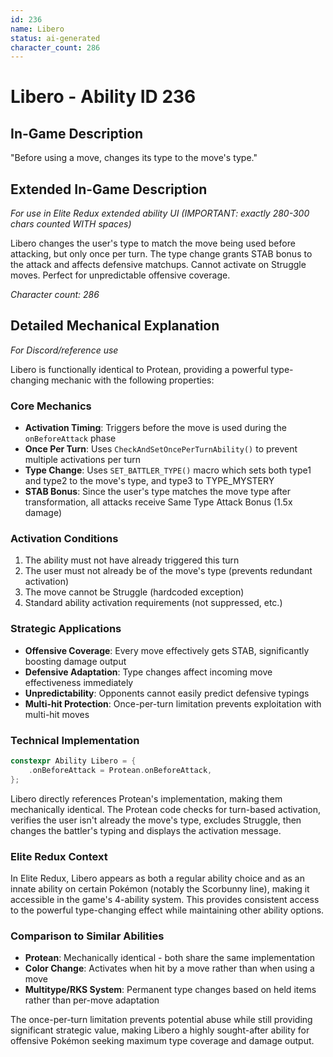 ```yaml
---
id: 236
name: Libero
status: ai-generated
character_count: 286
---
```


# Libero - Ability ID 236

## In-Game Description
"Before using a move, changes its type to the move's type."

## Extended In-Game Description
*For use in Elite Redux extended ability UI (IMPORTANT: exactly 280-300 chars counted WITH spaces)*

Libero changes the user's type to match the move being used before attacking, but only once per turn. The type change grants STAB bonus to the attack and affects defensive matchups. Cannot activate on Struggle moves. Perfect for unpredictable offensive coverage.

*Character count: 286*

## Detailed Mechanical Explanation
*For Discord/reference use*

Libero is functionally identical to Protean, providing a powerful type-changing mechanic with the following properties:

### Core Mechanics
- **Activation Timing**: Triggers before the move is used during the `onBeforeAttack` phase
- **Once Per Turn**: Uses `CheckAndSetOncePerTurnAbility()` to prevent multiple activations per turn
- **Type Change**: Uses `SET_BATTLER_TYPE()` macro which sets both type1 and type2 to the move's type, and type3 to TYPE_MYSTERY
- **STAB Bonus**: Since the user's type matches the move type after transformation, all attacks receive Same Type Attack Bonus (1.5x damage)

### Activation Conditions
1. The ability must not have already triggered this turn
2. The user must not already be of the move's type (prevents redundant activation)
3. The move cannot be Struggle (hardcoded exception)
4. Standard ability activation requirements (not suppressed, etc.)

### Strategic Applications
- **Offensive Coverage**: Every move effectively gets STAB, significantly boosting damage output
- **Defensive Adaptation**: Type changes affect incoming move effectiveness immediately
- **Unpredictability**: Opponents cannot easily predict defensive typings
- **Multi-hit Protection**: Once-per-turn limitation prevents exploitation with multi-hit moves

### Technical Implementation
```cpp
constexpr Ability Libero = {
    .onBeforeAttack = Protean.onBeforeAttack,
};
```

Libero directly references Protean's implementation, making them mechanically identical. The Protean code checks for turn-based activation, verifies the user isn't already the move's type, excludes Struggle, then changes the battler's typing and displays the activation message.

### Elite Redux Context
In Elite Redux, Libero appears as both a regular ability choice and as an innate ability on certain Pokémon (notably the Scorbunny line), making it accessible in the game's 4-ability system. This provides consistent access to the powerful type-changing effect while maintaining other ability options.

### Comparison to Similar Abilities
- **Protean**: Mechanically identical - both share the same implementation
- **Color Change**: Activates when hit by a move rather than when using a move
- **Multitype/RKS System**: Permanent type changes based on held items rather than per-move adaptation

The once-per-turn limitation prevents potential abuse while still providing significant strategic value, making Libero a highly sought-after ability for offensive Pokémon seeking maximum type coverage and damage output.